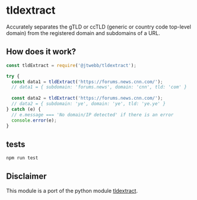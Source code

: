 # tldextract

Accurately separates the gTLD or ccTLD (generic or country code
top-level domain) from the registered domain and subdomains of a URL.

## How does it work?

``` javascript
const tldExtract = require('@jtwebb/tldextract');

try {
  const data1 = tldExtract('https://forums.news.cnn.com/');
  // data1 = { subdomain: 'forums.news', domain: 'cnn', tld: 'com' }
    
  const data2 = tldExtract('https://forums.news.cnn.com/');
  // data2 = { subdomain: 'ye', domain: 'ye', tld: 'ye.ye' }
} catch (e) {
  // e.message === 'No domain/IP detected' if there is an error
  console.error(e);
}
```

## tests

``` javascript
npm run test
```

## Disclaimer

This module is a port of the python module [tldextract](https://github.com/john-kurkowski/tldextract).
